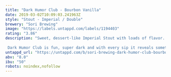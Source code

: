 ```yaml
---
title: "Dark Humor Club - Bourbon Vanilla"
date: 2019-03-02T10:09:03.241963Z
style: "Stout - Imperial / Double"
brewery: "Sori Brewing"
image: "https://labels.untappd.com/labels/1194403"
rating: "3.86"
description: "Sweet, dessert-like Imperial Stout with loads of flavor. Cacao nibs and espresso make this a liquid mocha cake. We added over a hundred Bourbon vanilla pods to make it a delicious treat.  Dark Humor Club is fun, super dark and with every sip it reveals something new. Enjoy as a dessert and pair with chocolate."
untappd_url: "https://untappd.com/b/sori-brewing-dark-humor-club-bourbon-vanilla/1194403"
abv: "8.0"
ibu: "50"
robots: noindex,nofollow
---
```

